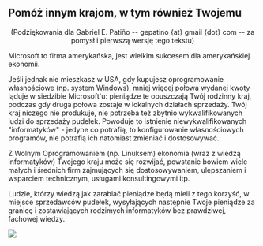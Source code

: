﻿<?php require("../../entete.php"); ?> <?php require("../../base.php"); ?>

<div id="corps">

<h2>Pomóż innym krajom, w tym również Twojemu</h2>

<center>(Podziękowania dla Gabriel E. Patiño -- gepatino {at} gmail {dot} com -- 
za pomysł i pierwszą wersję tego tekstu)</center>

<p>Microsoft to firma amerykańska, jest wielkim sukcesem dla amerykańskiej
ekonomii.</p>

<p>Jeśli jednak nie mieszkasz w USA, gdy kupujesz oprogramowanie własnościowe
(np. system Windows), mniej więcej połowa wydanej kwoty ląduje w siedzibie Microsoft'u:
pieniądze te opuszczają Twój rodzinny kraj, podczas gdy druga połowa zostaje
w lokalnych działach sprzedaży. Twój kraj niczego nie produkuje, nie potrzeba
też zbytnio wykwalifikowanych ludzi do sprzedaży pudełek. Powoduje to istnienie
niewykwalifikowanych "informatyków" - jedyne co potrafią, to konfigurowanie
własnościowych programów, nie potrafią ich natomiast zmieniać i dostosowywać.</p>

<p>Z Wolnym Oprogramowaniem (np. Linuksem) ekonomia (wraz z wiedzą informatyków)
Twojego kraju może się rozwijać, powstanie bowiem wiele małych i średnich firm
zajmujących się dostosowywaniem, ulepszaniem i wsparciem technicznym, usługami
konsultingowymi itp.</p>

<p>Ludzie, którzy wiedzą jak zarabiać pieniądze będą mieli z tego korzyść,
w miejsce sprzedawców pudełek, wysyłających następnie Twoje pieniądze za granicę
i zostawiających rodzimych informatyków bez prawdziwej, fachowej wiedzy.</p>

<img src="Images/earth.png" />

</div>
</body>
</html>
